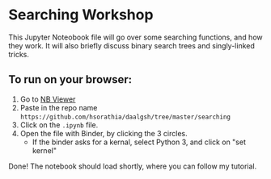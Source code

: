 # Searching Workshop

This Jupyter Noteobook file will go over some searching functions, and how they
work. It will also briefly discuss binary search trees and singly-linked tricks.

## To run on your browser:
1. Go to [NB Viewer](https://nbviewer.jupyter.org/)
2. Paste in the repo name `https://github.com/hsorathia/daalgsh/tree/master/searching`
3. Click on the `.ipynb` file.
4. Open the file with Binder, by clicking the 3 circles.
   - If the binder asks for a kernal, select Python 3, and click on "set kernel"

Done! The notebook should load shortly, where you can follow my tutorial.

